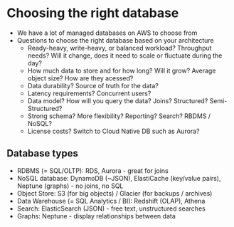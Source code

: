 # Choosing the right database

- We have a lot of managed databases on AWS to choose from
- Questions to choose the right database based on your architecture
    - Ready-heavy, write-heavy, or balanced workload? Throughput needs? Will it change, does it need to scale or fluctuate during the day?
    - How much data to store and for how long? Will it grow? Average object size? How are they acessed?
    - Data durability? Source of truth for the data?
    - Latency requirements? Concurrent users?
    - Data model? How will you query the data? Joins? Structured? Semi-Structured?
    - Strong schema? More flexibility? Reporting? Search? RBDMS / NoSQL?
    - License costs? Switch to Cloud Native DB such as Aurora?

## Database types

- RDBMS (= SQL/OLTP): RDS, Aurora - great for joins
- NoSQL database: DynamoDB (~JSON), ElastiCache (key/value pairs), Neptune (graphs) - no joins, no SQL
- Object Store: S3 (for big objects) / Glacier (for backups / archives)
- Data Warehouse (= SQL Analytics / BI): Redshift (OLAP), Athena
- Search: ElasticSearch (JSON) - free text, unstructured searches
- Graphs: Neptune - display relationships between data

